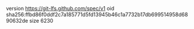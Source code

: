 version https://git-lfs.github.com/spec/v1
oid sha256:ffbd86f0ddf2c7a185771d5fd13945b46c1a7732b17db699514958d6890632de
size 6230
